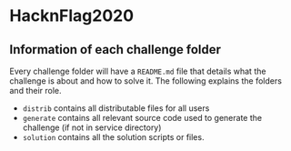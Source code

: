 # HacknFlag2020

## Information of each challenge folder
Every challenge folder will have a `README.md` file that details what the challenge is about and how to solve it. The following explains the folders and their role. 
- `distrib` contains all distributable files for all users
- `generate` contains all relevant source code used to generate the challenge (if not in service directory)
- `solution` contains all the solution scripts or files.
